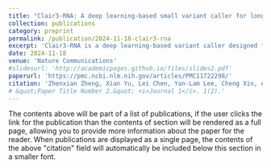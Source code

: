 ```yaml
---
title: "Clair3-RNA: A deep learning-based small variant caller for long-read RNA sequencing data"
collection: publications
category: preprint
permalink: /publication/2024-11-18-clair3-rna
excerpt: 'Clair3-RNA is a deep learning-based variant caller designed for small variant detection in long-read RNA-seq data. It improves both accuracy and speed by combining signal-level features, splicing-aware alignment, and attention-based neural network architectures. This tool enables high-throughput variant discovery from transcriptomic data in research and clinical applications.'
date: 2024-11-18
venue: 'Nature Communications'
#slidesurl: 'http://academicpages.github.io/files/slides2.pdf'
paperurl: 'https://pmc.ncbi.nlm.nih.gov/articles/PMC11722298/'
citation: 'Zhenxian Zheng, Xian Yu, Lei Chen, Yan-Lam Lee, Cheng Xin, et al.(2024). <i>Clair3-RNA: A deep learning-based small variant caller for long-read RNA sequencing data</i>. bioRxiv.'
# &quot;Paper Title Number 2.&quot; <i>Journal 1</i>. 1(2).'
---
```


The contents above will be part of a list of publications, if the user clicks the link for the publication than the contents of section will be rendered as a full page, allowing you to provide more information about the paper for the reader. When publications are displayed as a single page, the contents of the above "citation" field will automatically be included below this section in a smaller font.
